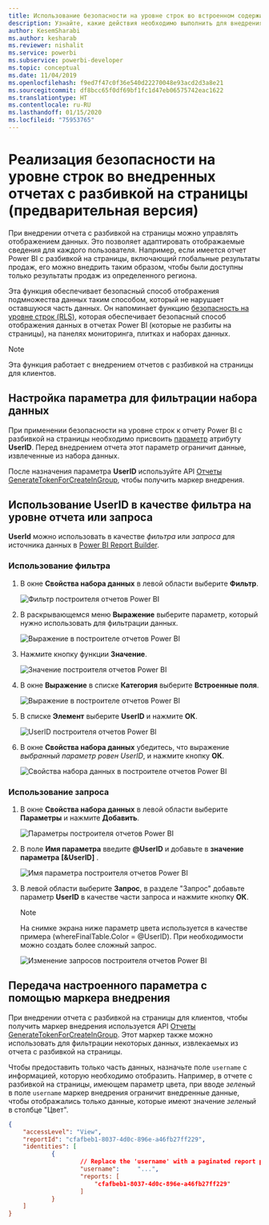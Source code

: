 ```yaml
---
title: Использование безопасности на уровне строк во встроенном содержимом Power BI
description: Узнайте, какие действия необходимо выполнить для внедрения содержимого Power BI в приложение.
author: KesemSharabi
ms.author: kesharab
ms.reviewer: nishalit
ms.service: powerbi
ms.subservice: powerbi-developer
ms.topic: conceptual
ms.date: 11/04/2019
ms.openlocfilehash: f9ed7f47c0f36e540d22270048e93acd2d3a8e21
ms.sourcegitcommit: df8bcc65f0df69bf1fc1d47eb06575742eac1622
ms.translationtype: HT
ms.contentlocale: ru-RU
ms.lasthandoff: 01/15/2020
ms.locfileid: "75953765"
---
```

# <a name="implementing-row-level-security-in-embedded-paginated-reports-preview"></a>Реализация безопасности на уровне строк во внедренных отчетах с разбивкой на страницы (предварительная версия)

При внедрении отчета с разбивкой на страницы можно управлять отображением данных. Это позволяет адаптировать отображаемые сведения для каждого пользователя. Например, если имеется отчет Power BI с разбивкой на страницы, включающий глобальные результаты продаж, его можно внедрить таким образом, чтобы были доступны только результаты продаж из определенного региона.

Эта функция обеспечивает безопасный способ отображения подмножества данных таким способом, который не нарушает оставшуюся часть данных. Он напоминает функцию [безопасность на уровне строк (RLS)](embedded-row-level-security.md), которая обеспечивает безопасный способ отображения данных в отчетах Power BI (которые не разбиты на страницы), на панелях мониторинга, плитках и наборах данных.  

> [!Note]
> Эта функция работает с внедрением отчетов с разбивкой на страницы для клиентов.

## <a name="configuring-a-parameter-to-filter-the-dataset"></a>Настройка параметра для фильтрации набора данных

При применении безопасности на уровне строк к отчету Power BI с разбивкой на страницы необходимо присвоить [параметр](../report-builder-parameters.md) атрибуту **UserID**. Перед внедрением отчета этот параметр ограничит данные, извлеченные из набора данных.

После назначения параметра **UserID** используйте API [Отчеты GenerateTokenForCreateInGroup](https://docs.microsoft.com/rest/api/power-bi/embedtoken/reports_generatetokenforcreateingroup), чтобы получить маркер внедрения.

## <a name="use-userid-as-a-filter-at-report-or-query-level"></a>Использование UserID в качестве фильтра на уровне отчета или запроса

**UserId** можно использовать в качестве *фильтра* или *запроса* для источника данных в [Power BI Report Builder](../report-builder-power-bi.md).

### <a name="using-the-filter"></a>Использование фильтра

1. В окне **Свойства набора данных** в левой области выберите **Фильтр**.

    ![Фильтр построителя отчетов Power BI](media/embedded-paginated-reports-secure-data/filter.png)

2. В раскрывающемся меню **Выражение** выберите параметр, который нужно использовать для фильтрации данных.

     ![Выражение в построителе отчетов Power BI](media/embedded-paginated-reports-secure-data/expression.png)

3. Нажмите кнопку функции **Значение**. 

    ![Значение построителя отчетов Power BI](media/embedded-paginated-reports-secure-data/function.png)

4. В окне **Выражение** в списке **Категория** выберите **Встроенные поля**.

    ![Выражение в построителе отчетов Power BI](media/embedded-paginated-reports-secure-data/built-in-fields.png)

5. В списке **Элемент** выберите **UserID** и нажмите **ОК**.

    ![UserID построителя отчетов Power BI](media/embedded-paginated-reports-secure-data/userid.png)

6. В окне **Свойства набора данных** убедитесь, что выражение *выбранный параметр ровен UserID*, и нажмите кнопку **ОК**.

    ![Свойства набора данных в построителе отчетов Power BI](media/embedded-paginated-reports-secure-data/verify.png)

### <a name="using-a-query"></a>Использование запроса

1. В окне **Свойства набора данных** в левой области выберите **Параметры** и нажмите **Добавить**.

    ![Параметры построителя отчетов Power BI](media/embedded-paginated-reports-secure-data/parameters.png)

2. В поле **Имя параметра** введите **\@UserID** и добавьте в **значение параметра** **[&UserID]** .

    ![Имя параметра построителя отчетов Power BI](media/embedded-paginated-reports-secure-data/parameter-name.png) 

3. В левой области выберите **Запрос**, в разделе "Запрос" добавьте параметр **UserID** в качестве части запроса и нажмите кнопку **ОК**.
    > [!NOTE]
    > На снимке экрана ниже параметр цвета используется в качестве примера (whereFinalTable.Color = @UserID). При необходимости можно создать более сложный запрос.

    ![Изменение запросов построителя отчетов Power BI](media/embedded-paginated-reports-secure-data/query-edit.png)

## <a name="passing-the-configured-parameter-using-the-embed-token"></a>Передача настроенного параметра с помощью маркера внедрения

При внедрении отчета с разбивкой на страницы для клиентов, чтобы получить маркер внедрения используется API [Отчеты GenerateTokenForCreateInGroup](https://docs.microsoft.com/rest/api/power-bi/embedtoken/reports_generatetokenforcreateingroup). Этот маркер также можно использовать для фильтрации некоторых данных, извлекаемых из отчета с разбивкой на страницы.

Чтобы предоставить только часть данных, назначьте поле `username` с информацией, которую необходимо отобразить. Например, в отчете с разбивкой на страницы, имеющем параметр цвета, при вводе *зеленый* в поле `username` маркер внедрения ограничит внедренные данные, чтобы отображались только данные, которые имеют значение *зеленый* в столбце "Цвет".

```JSON
{
    "accessLevel": "View",
    "reportId": "cfafbeb1-8037-4d0c-896e-a46fb27ff229",
    "identities": [
            {
                    // Replace the 'username' with a paginated report parameter
                    "username":     "...",
                    "reports: [
                        "cfafbeb1-8037-4d0c-896e-a46fb27ff229"
                    ]
            }
    ]
}
```
